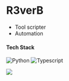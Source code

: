 # R3verB
- Tool scripter
- Automation

#### Tech Stack
![Python](https://img.shields.io/badge/python-3670A0?style=for-the-badge&logo=python&logoColor=ffdd54) ![Typescript](https://img.shields.io/badge/typescript-%2300ADD8.svg?style=for-the-badge&logo=typescript&logoColor=white) 

[![](https://visitcount.itsvg.in/api?id=shadmeoli&label=Profile%20Views&color=12&icon=2&pretty=true)](https://visitcount.itsvg.in)
